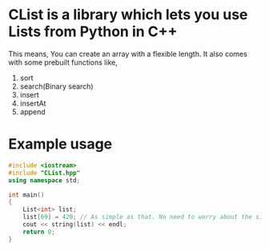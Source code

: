 # CList is a library which lets you use Lists from Python in C++
This means, You can create an array with a flexible length. It also comes with some prebuilt functions like,  
1. sort  
2. search(Binary search)
3. insert
4. insertAt
5. append

# Example usage
```C++
#include <iostream>
#include "CList.hpp"
using namespace std;

int main()
{
    List<int> list;
    list[69] = 420; // As simple as that. No need to worry about the size of the list.
    cout << string(list) << endl;
    return 0;
}
```
